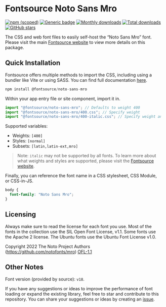 # Fontsource Noto Sans Mro

[![npm (scoped)](https://img.shields.io/npm/v/@fontsource/noto-sans-mro?color=brightgreen)](https://www.npmjs.com/package/@fontsource/noto-sans-mro) [![Generic badge](https://img.shields.io/badge/fontsource-passing-brightgreen)](https://github.com/fontsource/fontsource) [![Monthly downloads](https://badgen.net/npm/dm/@fontsource/noto-sans-mro)](https://github.com/fontsource/fontsource) [![Total downloads](https://badgen.net/npm/dt/@fontsource/noto-sans-mro)](https://github.com/fontsource/fontsource) [![GitHub stars](https://img.shields.io/github/stars/fontsource/fontsource.svg?style=social&label=Star)](https://github.com/fontsource/fontsource/stargazers)

The CSS and web font files to easily self-host the “Noto Sans Mro” font. Please visit the main [Fontsource website](https://fontsource.org/fonts/noto-sans-mro) to view more details on this package.

## Quick Installation

Fontsource offers multiple methods to import the CSS, including using a bundler like Vite or using SASS. You can find full documentation [here](https://fontsource.org/docs/getting-started/introduction).

```javascript
npm install @fontsource/noto-sans-mro
```

Within your app entry file or site component, import it in.

```javascript
import "@fontsource/noto-sans-mro"; // Defaults to weight 400
import "@fontsource/noto-sans-mro/400.css"; // Specify weight
import "@fontsource/noto-sans-mro/400-italic.css"; // Specify weight and style
```

Supported variables:
- Weights: `[400]`
- Styles: `[normal]`
- Subsets: `[latin,latin-ext,mro]`

> Note: `italic` may not be supported by all fonts. To learn more about what weights and styles are supported, please visit the [Fontsource website](https://fontsource.org/fonts/noto-sans-mro).

Finally, you can reference the font name in a CSS stylesheet, CSS Module, or CSS-in-JS.

```css
body {
  font-family: "Noto Sans Mro";
}
```

## Licensing
Always make sure to read the license for each font you use. Most of the fonts in the collection use the SIL Open Font License, v1.1. Some fonts use the Apache 2 license. The Ubuntu fonts use the Ubuntu Font License v1.0.

Copyright 2022 The Noto Project Authors (https://github.com/notofonts/mro)
[OFL-1.1](https://openfontlicense.org)

## Other Notes
Font version (provided by source): `v18`.

If you have any suggestions or ideas to improve the performance of font loading or expand the existing library, feel free to star and contribute to this repository. You can share your suggestions or ideas by creating an [issue](https://github.com/fontsource/fontsource/issues).